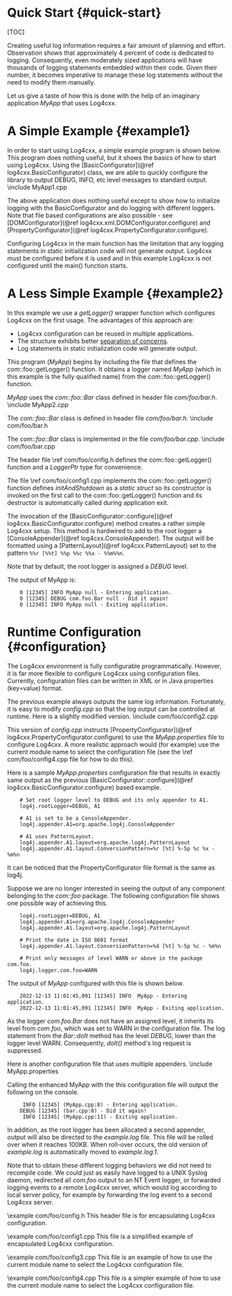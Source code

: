 Quick Start {#quick-start}
===
<!--
 Licensed to the Apache Software Foundation (ASF) under one or more
 contributor license agreements.  See the NOTICE file distributed with
 this work for additional information regarding copyright ownership.
 The ASF licenses this file to You under the Apache License, Version 2.0
 (the "License"); you may not use this file except in compliance with
 the License.  You may obtain a copy of the License at

	http://www.apache.org/licenses/LICENSE-2.0

 Unless required by applicable law or agreed to in writing, software
 distributed under the License is distributed on an "AS IS" BASIS,
 WITHOUT WARRANTIES OR CONDITIONS OF ANY KIND, either express or implied.
 See the License for the specific language governing permissions and
 limitations under the License.
-->
[TOC]

Creating useful log information requires a fair amount
of planning and effort. Observation shows that approximately 4 percent
of code is dedicated to logging. Consequently, even moderately sized
applications will have thousands of logging statements embedded within
their code. Given their number, it becomes imperative to manage these
log statements without the need to modify them manually.

Let us give a taste of how this is done with the help of an imaginary
application *MyApp* that uses Log4cxx.

# A Simple Example {#example1}

In order to start using Log4cxx, a simple example program is shown below.
This program does nothing useful, but it shows the basics of how to start using Log4cxx.
Using the [BasicConfigurator](@ref log4cxx.BasicConfigurator) class, we are able to quickly configure the library
to output DEBUG, INFO, etc level messages to standard output.
\include MyApp1.cpp

The above application does nothing useful except to show how to initialize logging
with the BasicConfigurator and do logging with different loggers.
Note that file based configurations are also possible -
see [DOMConfigurator](@ref log4cxx.xml.DOMConfigurator.configure)
and [PropertyConfigurator](@ref log4cxx.PropertyConfigurator.configure).

Configuring Log4cxx in the main function has the limitation that
any logging statements in static initialization code will not generate output.
Log4cxx must be configured before it is used and
in this example Log4cxx is not configured until the main() function starts.

# A Less Simple Example {#example2}

In this example we use a *getLogger()* wrapper function
which configures Log4cxx on the first usage.
The advantages of this approach are:

- Log4cxx configuration can be reused in multiple applications.
- The structure exhibits better [separation of concerns](https://en.wikipedia.org/wiki/Separation_of_concerns).
- Log statements in static initialization code will generate output.

This program (*MyApp*) begins by including the file
that defines the com::foo::getLogger() function.
It obtains a logger named *MyApp*
(which in this example is the fully qualified name)
from the com::foo::getLogger() function.

*MyApp* uses the *com::foo::Bar* class defined in header file *com/foo/bar.h*.
\include MyApp2.cpp

The *com::foo::Bar* class is defined in header file *com/foo/bar.h*.
\include com/foo/bar.h

The *com::foo::Bar* class is implemented in the file *com/foo/bar.cpp*.
\include com/foo/bar.cpp

The header file \ref com/foo/config.h defines the com::foo::getLogger() function
and a *LoggerPtr* type for convenience.


The file \ref com/foo/config1.cpp implements the com::foo::getLogger() function
defines *initAndShutdown* as a *static struct* so its constructor
is invoked on the first call to the com::foo::getLogger() function
and its destructor is automatically called during application exit.

The invocation of the
[BasicConfigurator::configure](@ref log4cxx.BasicConfigurator.configure)
method creates a rather simple Log4cxx setup. This method is hardwired
to add to the root logger a [ConsoleAppender](@ref log4cxx.ConsoleAppender).
The output will be formatted using a
[PatternLayout](@ref log4cxx.PatternLayout)
set to the pattern `%%r [%%t] %%p %%c %%x - %%m%%n`.

Note that by default, the root logger is assigned a *DEBUG* level.

The output of MyApp is:

~~~
    0 [12345] INFO MyApp null - Entering application.
    0 [12345] DEBUG com.foo.Bar null - Did it again!
    0 [12345] INFO MyApp null - Exiting application.
~~~

# Runtime Configuration {#configuration}

The Log4cxx environment is fully configurable programmatically. However,
it is far more flexible to configure Log4cxx using configuration files.
Currently, configuration files can be written in XML or in Java
properties (key=value) format.

The previous example always outputs the same log information.
Fortunately, it is easy to modify *config.cpp* so that the log output can be
controlled at runtime. Here is a slightly modified version.
\include com/foo/config2.cpp

This version of *config.cpp* instructs [PropertyConfigurator](@ref log4cxx.PropertyConfigurator.configure)
to use the *MyApp.properties* file to configure Log4cxx.
A more realistic approach would (for example)
use the current module name to select the configuration file
(see the \ref com/foo/config4.cpp file for how to do this).

Here is a sample *MyApp.properties* configuration file that results in exactly same output
as the previous [BasicConfigurator::configure](@ref log4cxx.BasicConfigurator.configure) based example.

~~~
    # Set root logger level to DEBUG and its only appender to A1.
    log4j.rootLogger=DEBUG, A1

    # A1 is set to be a ConsoleAppender.
    log4j.appender.A1=org.apache.log4j.ConsoleAppender

    # A1 uses PatternLayout.
    log4j.appender.A1.layout=org.apache.log4j.PatternLayout
    log4j.appender.A1.layout.ConversionPattern=%r [%t] %-5p %c %x - %m%n
~~~

It can be noticed that the PropertyConfigurator file format is the same
as log4j.

Suppose we are no longer interested in seeing the output of any
component belonging to the *com::foo* package. The following
configuration file shows one possible way of achieving this.

~~~
    log4j.rootLogger=DEBUG, A1
    log4j.appender.A1=org.apache.log4j.ConsoleAppender
    log4j.appender.A1.layout=org.apache.log4j.PatternLayout

    # Print the date in ISO 8601 format
    log4j.appender.A1.layout.ConversionPattern=%d [%t] %-5p %c - %m%n

    # Print only messages of level WARN or above in the package com.foo.
    log4j.logger.com.foo=WARN
~~~

The output of *MyApp* configured with this file is shown below.

~~~
    2022-12-13 11:01:45,091 [12345] INFO  MyApp - Entering application.
    2022-12-13 11:01:45,091 [12345] INFO  MyApp - Exiting application.
~~~

As the logger *com.foo.Bar* does not have an assigned level, it inherits
its level from *com.foo*, which was set to WARN in the configuration
file. The log statement from the *Bar::doIt* method has the level *DEBUG*,
lower than the logger level WARN. Consequently, *doIt()* method's log
request is suppressed.

Here is another configuration file that uses multiple appenders.
\include MyApp.properties

Calling the enhanced MyApp with the this configuration file will output
the following on the console.

~~~
     INFO [12345] (MyApp.cpp:8) - Entering application.
    DEBUG [12345] (bar.cpp:8) - Did it again!
     INFO [12345] (MyApp.cpp:11) - Exiting application.
~~~

In addition, as the root logger has been allocated a second appender,
output will also be directed to the *example.log* file. This file will
be rolled over when it reaches 100KB. When roll-over occurs, the old
version of *example.log* is automatically moved to *example.log.1*.

Note that to obtain these different logging behaviors we did not need to
recompile code. We could just as easily have logged to a UNIX Syslog
daemon, redirected all *com.foo* output to an NT Event logger, or
forwarded logging events to a remote Log4cxx server, which would log
according to local server policy, for example by forwarding the log
event to a second Log4cxx server.

\example com/foo/config.h
This header file is for encapsulating Log4cxx configuration.

\example com/foo/config1.cpp
This file is a simplified example of encapsulated Log4cxx configuration.

\example com/foo/config3.cpp
This file is an example of how to use the current module name to select the Log4cxx configuration file.

\example com/foo/config4.cpp
This file is a simpler example of how to use the current module name to select the Log4cxx configuration file.